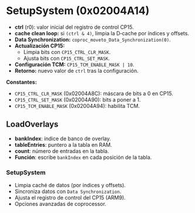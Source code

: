 # SetupSystem (0x02004A14)

- **ctrl** (r0): valor inicial del registro de control CP15.
- **cache clean loop:** si `(ctrl & 4)`, limpia la D‑cache por índices y offsets.
- **Data Synchronization:** `coproc_moveto_Data_Synchronization(0)`.
- **Actualización CP15:**  
  - Limpia bits con `CP15_CTRL_CLR_MASK`.  
  - Ajusta bits con `CP15_CTRL_SET_MASK`.  
- **Configuración TCM:** `CP15_TCM_ENABLE_MASK | 10`.  
- **Retorno:** nuevo valor de `ctrl` tras la configuración.

**Constantes:**

- `CP15_CTRL_CLR_MASK` (0x02004A8C): máscara de bits a 0 en CP15.
- `CP15_CTRL_SET_MASK` (0x02004A90): bits a poner a 1.
- `CP15_TCM_ENABLE_MASK` (0x02004A94): habilita TCM.

## LoadOverlays

- **bankIndex**: índice de banco de overlay.
- **tableEntries**: puntero a la tabla en RAM.
- **count**: número de entradas en la tabla.
- **Función**: escribe `bankIndex` en cada posición de la tabla.

### SetupSystem

- Limpia caché de datos (por índices y offsets).
- Sincroniza datos con `Data Synchronization`.
- Ajusta el registro de control del CP15 (ARM9).
- Opciones avanzadas de coprocessor.
